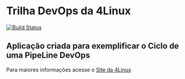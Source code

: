 # Trilha DevOps da 4Linux

<!-- Altere a Flag abaixo com sua URL do Travis -->
[![Build Status](https://www.travis-ci.org/caslurjf/DevOpsLab-HelloWorld.svg?branch=master)](https://www.travis-ci.org/caslurjf/DevOpsLab-HelloWorld)

## Aplicação criada para exemplificar o Ciclo de uma PipeLine DevOps


Para maiores informações acesse o [Site da 4Linux](https://www.4linux.com.br/cursos/devops)
